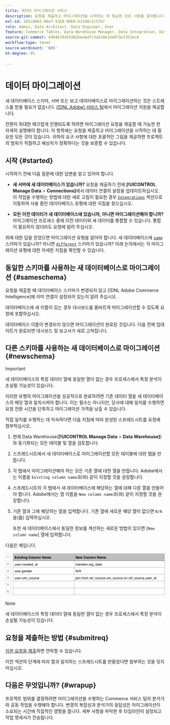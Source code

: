 ```yaml
---
title: 데이터 마이그레이션 서비스
description: 요청을 제출하고 마이그레이션을 시작하는 데 필요한 모든 사항을 알아봅니다.
exl-id: 105cd003-98ef-4358-80b9-b3190c2c57b7
role: Admin, Data Architect, Data Engineer, User
feature: Commerce Tables, Data Warehouse Manager, Data Integration, Data Import/Export
source-git-commit: 4d04b79d55d02bee6dfc3a810e144073e7353ec0
workflow-type: tm+mt
source-wordcount: '685'
ht-degree: 0%

---
```


# 데이터 마이그레이션

새 데이터베이스 스키마, 서버 또는 보고 데이터베이스로 마이그레이션하는 것은 스트레스를 받을 필요가 없습니다. [[!DNL Adobe] 서비스 팀](https://experienceleague.adobe.com/docs/commerce-knowledge-base/kb/troubleshooting/miscellaneous/mbi-service-policies.html?lang=ko)에서 마이그레이션 지원을 제공합니다.

전환이 최대한 매끄럽게 진행되도록 하려면 마이그레이션 요청을 제출할 때 가능한 한 자세히 설명해야 합니다. 이 항목에는 요청을 제출하고 마이그레이션을 시작하는 데 필요한 모든 것이 있습니다. 귀하의 요구 사항에 대한 포괄적인 그림을 제공하면 프로젝트의 범위가 적절하고 예상치가 정확하다는 것을 보증할 수 있습니다.

## 시작 {#started}

시작하기 전에 다음 질문에 대한 답변을 알고 있어야 합니다.

* **새 서버에 새 데이터베이스가 있습니까?** 요청을 제출하기 전에 **[!UICONTROL Manage Data** > **Connections]**&#x200B;에서 데이터 연결의 설정을 업데이트하십시오. 이 작업을 수행하는 방법에 대한 새로 고침이 필요한 경우 [`Integrations`](../integrations/integrations.md) 섹션으로 이동하여 사용 중인 데이터베이스 유형에 대한 지침을 찾으십시오.

* **모든 이전 데이터가 새 데이터베이스에 있습니까, 아니면 마이그레이션해야 합니까?** 마이그레이션 프로세스 중에 이전 데이터와 새 데이터를 통합할 수 있습니다. 통합이 필요하지 않더라도 요청에 알려 주십시오.

위에 대한 답을 얻었으면 마이그레이션 유형을 알아야 합니다. 새 데이터베이스에 [`same`](#sameschema) 스키마가 있습니까? 아니면 [`different`](#newschema) 스키마가 있습니까? 아래 논의에서는 각 마이그레이션 유형에 대한 자세한 지침을 확인할 수 있습니다.

## 동일한 스키마를 사용하는 새 데이터베이스로 마이그레이션 {#sameschema}

요청을 제출할 때 데이터베이스 스키마가 변경되지 않고 [!DNL Adobe Commerce Intelligence]에 이미 연결이 설정되어 있는지 알려 주십시오.

데이터베이스에 새 이름이 있는 경우 대시보드를 올바르게 마이그레이션할 수 있도록 요청에 포함하십시오.

데이터베이스 이름이 변경되지 않으면 마이그레이션이 완료된 것입니다. 다음 전체 업데이트가 완료되면 대시보드 및 보고서가 새로 고쳐집니다.

## 다른 스키마를 사용하는 새 데이터베이스로 마이그레이션 {#newschema}

>[!IMPORTANT]
>
>새 데이터베이스의 특정 데이터 열에 동일한 열이 없는 경우 프로세스에서 특정 분석이 손실될 가능성이 있습니다.

이러한 유형의 마이그레이션을 성공적으로 완료하려면 기존 데이터 열을 새 데이터베이스의 해당 열과 일치시켜야 합니다. 이는 필수는 아니지만, 당사에 대해 일치를 수행하면 요청 전환 시간을 단축하고 마이그레이션 가격을 낮출 수 있습니다.

직접 일치를 수행하는 데 익숙하다면 다음 지침에 따라 완성된 스프레드시트를 요청에 첨부하십시오.

1. 현재 Data Warehouse(**[!UICONTROL Manage Data** > **Data Warehouse]**)와 동기화되는 모든 테이블 및 열을 검토합니다.

1. 스프레드시트에서 새 데이터베이스로 마이그레이션할 모든 테이블에 대한 탭을 만듭니다.

1. 각 탭에서 마이그레이션해야 하는 모든 기존 열에 대한 열을 만듭니다. Adobe에서는 이름을 `Existing column name`과(와) 같이 지정할 것을 권장합니다.

1. 스프레드시트의 각 탭에서 새 데이터베이스에 해당하는 열에 대해 다른 열을 만들어야 합니다. Adobe에서는 열 이름을 `New column name`과(와) 같이 지정할 것을 권장합니다.

1. 기존 열과 그에 해당하는 열을 입력합니다. 기존 열에 새로운 해당 열이 없으면 `N/A`을(를) 입력하십시오.

   또한 새 데이터베이스에서 동일한 정보를 계산하는 새로운 방법이 있으면 [`New column name`] 열에 입력합니다.

다음은 예입니다.

![데이터베이스 스키마 및 테이블 구조를 가진 마이그레이션 스프레드시트 템플릿](../../../assets/Migration_Spreadsheet.png)

>[!NOTE]
>
>새 데이터베이스의 특정 데이터 열에 동일한 열이 없는 경우 프로세스에서 특정 분석이 손실될 가능성이 있습니다.

## 요청을 제출하는 방법 {#submitreq}

[지원 요청을 제출](https://experienceleague.adobe.com/docs/commerce-knowledge-base/kb/troubleshooting/miscellaneous/mbi-service-policies.html?lang=ko)하면 연락할 수 있습니다.

이전 섹션의 단계에 따라 열과 일치하는 스프레드시트를 만들었다면 첨부하는 것을 잊지 마십시오.

## 다음은 무엇입니까? {#wrapup}

프로젝트 범위를 결정하려면 마이그레이션을 수행하는 Commerce 서비스 팀의 분석가와 공동 작업을 수행해야 합니다. 변경의 복잡성과 분석가의 응답성은 마이그레이션이 소요되는 시간에 직접적인 영향을 줍니다. 세부 사항을 파악한 후 타임라인이 설정되고 작업 명세서가 전송됩니다.
